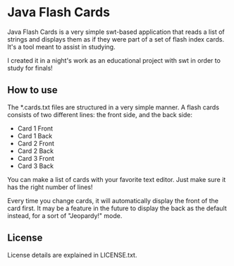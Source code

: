 Java Flash Cards
================

Java Flash Cards is a very simple swt-based application that reads a list of
strings and displays them as if they were part of a set of flash index cards.
It's a tool meant to assist in studying.

I created it in a night's work as an educational project with swt in order to
study for finals!

How to use
----------

The *.cards.txt files are structured in a very simple manner. A flash cards
consists of two different lines: the front side, and the back side:

 * Card 1 Front
 * Card 1 Back
 * Card 2 Front
 * Card 2 Back
 * Card 3 Front
 * Card 3 Back

You can make a list of cards with your favorite text editor. Just make sure it
has the right number of lines!

Every time you change cards, it will automatically display the front of the card
first. It may be a feature in the future to display the back as the default
instead, for a sort of "Jeopardy!" mode.

License
-------

License details are explained in LICENSE.txt.